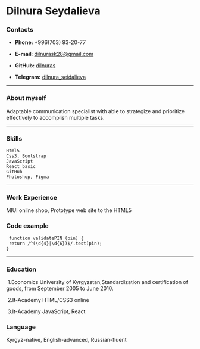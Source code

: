 # Dilnura Seydalieva

### Contacts

   + **Phone:** +996(703) 93-20-77

   + **E-mail**: [dilnurask28@gmail.com]()

   + **GitHub:** [dilnuras](https://github.com/dilnuras)

   + **Telegram:** [dilnura_seidalieva]()

     

---

### About myself

Adaptable communication specialist with able to strategize and prioritize
effectively to accomplish multiple tasks.

---



### Skills

    Html5
    Css3, Bootstrap
    JavaScript
    React basic
    GitHub
    Photoshop, Figma

---

### Work Experience
MIUI online shop,
Prototype web site to the HTML5

### Code example

     function validatePIN (pin) {
     return /^(\d{4}|\d{6})$/.test(pin);
    }

   


---

### Education

​    1.Economics University of Kyrgyzstan,Standardization and certification of goods, from September 2005 to June 2010.

​    2.It-Academy HTML/CSS3 online

​     3.It-Academy JavaScript, React



### Language

Kyrgyz-native, English-advanced, Russian-fluent

